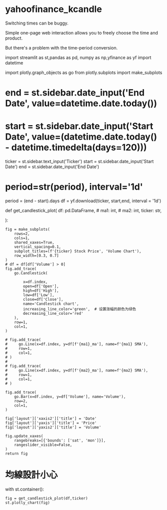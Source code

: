 # yahoofinance_kcandle
Switching times can be buggy.

Simple one-page web interaction allows you to freely choose the time and product.

But there's a problem with the time-period conversion.

import streamlit as st,pandas as pd, numpy as  np,yfinance as yf
import datetime

import plotly.graph_objects as go
from plotly.subplots import make_subplots

# end = st.sidebar.date_input('End Date', value=datetime.date.today())
# start = st.sidebar.date_input('Start Date', value=(datetime.date.today() - datetime.timedelta(days=120)))

ticker = st.sidebar.text_input('Ticker')
start = st.sidebar.date_input('Start Date')
end = st.sidebar.date_input('End Date')
# period=str(period), interval='1d'
period = (end - start).days
df = yf.download(ticker, start,end, interval = '1d')

def get_candlestick_plot(
        df: pd.DataFrame,
        # ma1: int,
        # ma2: int,
        ticker: str,

):

    fig = make_subplots(
        rows=2,
        cols=1,
        shared_xaxes=True,
        vertical_spacing=0.1,
        subplot_titles=(f'{ticker} Stock Price', 'Volume Chart'),
        row_width=[0.3, 0.7]
    )
    # df = df[df['Volume'] > 0]
    fig.add_trace(
        go.Candlestick(

            x=df.index,
            open=df['Open'],
            high=df['High'],
            low=df['Low'],
            close=df['Close'],
            name='Candlestick chart',
            increasing_line_color='green',  # 设置涨幅的颜色为绿色
            decreasing_line_color='red'
        ),
        row=1,
        col=1,
    )

    # fig.add_trace(
    #     go.Line(x=df.index, y=df[f'{ma1}_ma'], name=f'{ma1} SMA'),
    #     row=1,
    #     col=1,
    # )
    #
    # fig.add_trace(
    #     go.Line(x=df.index, y=df[f'{ma2}_ma'], name=f'{ma2} SMA'),
    #     row=1,
    #     col=1,
    # )

    fig.add_trace(
        go.Bar(x=df.index, y=df['Volume'], name='Volume'),
        row=2,
        col=1,
    )

    fig['layout']['xaxis2']['title'] = 'Date'
    fig['layout']['yaxis']['title'] = 'Price'
    fig['layout']['yaxis2']['title'] = 'Volume'

    fig.update_xaxes(
        rangebreaks=[{'bounds': ['sat', 'mon']}],
        rangeslider_visible=False,
    )
    return fig

#    均線設計小心

with st.container():

    fig = get_candlestick_plot(df,ticker)
    st.plotly_chart(fig)
